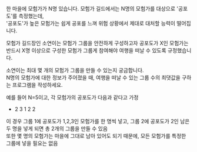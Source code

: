 한 마을에 모험가가 N명 있습니다. 모험가 길드에서는 N명의 모험가를 대상으로 '공포도'를 측정했는데,   
'공포도'가 높은 모험가는 쉽게 공포를 느껴 위험 상황에서 제대로 대처할 능력이 떨어집니다.  
   
모험가 길드장인 소연이는 모험가 그룹을 안전하게 구성하고자 공포도가 X인 모험가는 반드시 X명 이상으로 구성한 모험가 그룹게 참여해야 여행을 떠날 수 있도록 규정했습니다.   
   
소연이는 최대 몇 개의 모험가 그룹을 만들 수 있는지 궁금합니다.   
N명의 모험가에 대한 정보가 주어졌을 때, 여행을 떠날 수 있는 그룹 수의 최댓값을 구하는 프로그램을 작성하세요.   
   
예를 들어 N=5이고, 각 모험가의 공포도가 다음과 같다고 가정   
- 2 3 1 2 2 

이 경우 그룹 1에 공포도가 1,2,3인 모험가를 한 명씩 넣고, 그룹 2에 공포도가 2인 남은 두 명을 넣게 되면 총 2개의 그룹을 만들 수 있음   
또한 몇 명의 모험가는 마을에 그대로 남아 있어도 되기 때문에, 모든 모험가를 특정한 그룹에 넣을 필요는 없음   

   
   
